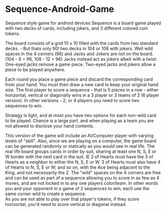 # Sequence-Android-Game
Sequence style game for android devices
Sequence is a board game played with two decks of cards, including jokers, and 3 different colored coin tokens.  

The board consists of a grid 10 x 10 filled with the cards from two standard decks. - But thats only 90! two decks in 104 or 108
with jokers.  Well wild spaces in the 4 corners (96) and Jacks and Jokers are not on the board.  (104 - 8 = 96, 108 - 12 = 96)
Jacks instead act as jokers albeit with a twist: One-eyed jacks remove a game piece.
Two-eyed jacks and jokers allow a piece to be played anywhere.

Each round you place a game piece and discard the corresponding card from your hand.  You must then draw a new card to keep
your original hand size.  The first player to score a sequence - that is 5 pieces in a row - either horizontal, vertical or
diagonally wins in a 3 player or 3 teams of 2 (6 player version).  In other versions - 2, or 4 players you need to score
two sequences to win.

Strategy is light, and at most you have two options for each non-wild card to be played.  Chance is a large part, and when
playing as a team you are not allowed to disclose your hand contents.

This version of the game will include an AI/Computer player with varying levels of "skill".  Also, since we are playing
on a computer, the game board can be generated randomly or statically as you would see in real life.  The real life board groups
cards in order by suit, sharing at least one N, S, E or W border with the next card in the suit.  IE 2 of Hearts must have the
3 of Hearts as a neighbor to either the N, S, E or W.  3 of Hearts must also have 4 of Hearts to N, S, E or W; and so on, with
the Ace being adjacent to the King, and not necessarily the 2.  The "wild" spaces on the 4 corners are free and can be used
as part of a sequence allowing you to score in as few as 4 moves, and are not locked in to any one players color/team.  In
other words you and your opponent in a game of 2 sequences to win; each use the same corner wild to create a sequence.  
As you are not able to play over that player's tokens, if they score horizontal, you'd need to score vertical or diagonal
instead.

